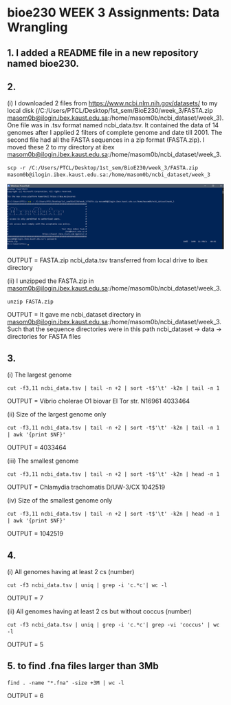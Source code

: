 # bioe230 WEEK 3 Assignments: Data Wrangling


## 1. I added a README file in a new repository named bioe230.

## 2. 

(i) I downloaded 2 files from https://www.ncbi.nlm.nih.gov/datasets/ to my local disk (/C:/Users/PTCL/Desktop/1st_sem/BioE230/week_3/FASTA.zip masom0b@ilogin.ibex.kaust.edu.sa:/home/masom0b/ncbi_dataset/week_3). One file was in .tsv format named ncbi_data.tsv. It contained the data of 14 genomes after I applied 2 filters of complete genome and date till 2001. The second file had all the FASTA sequences in a zip format (FASTA.zip). I moved these 2 to my directory at ibex masom0b@ilogin.ibex.kaust.edu.sa:/home/masom0b/ncbi_dataset/week_3. 
```
scp -r /C:/Users/PTCL/Desktop/1st_sem/BioE230/week_3/FASTA.zip masom0b@ilogin.ibex.kaust.edu.sa:/home/masom0b/ncbi_dataset/week_3
```

![Alt text](/Screenshot1.png?raw=true)

OUTPUT = FASTA.zip ncbi_data.tsv transferred from local drive to ibex directory


(ii) I unzipped the FASTA.zip in masom0b@ilogin.ibex.kaust.edu.sa:/home/masom0b/ncbi_dataset/week_3.

```
unzip FASTA.zip
```

OUTPUT = It gave me ncbi_dataset directory in masom0b@ilogin.ibex.kaust.edu.sa:/home/masom0b/ncbi_dataset/week_3. Such that the sequence directories were in this path ncbi_dataset -> data -> directories for FASTA files

## 3. 

(i) The largest genome
```
cut -f3,11 ncbi_data.tsv | tail -n +2 | sort -t$'\t' -k2n | tail -n 1
```
OUTPUT = Vibrio cholerae O1 biovar El Tor str. N16961    4033464

(ii) Size of the largest genome only
```
cut -f3,11 ncbi_data.tsv | tail -n +2 | sort -t$'\t' -k2n | tail -n 1 | awk '{print $NF}'
```
OUTPUT = 4033464

(iii) The smallest genome 
```
cut -f3,11 ncbi_data.tsv | tail -n +2 | sort -t$'\t' -k2n | head -n 1
```
OUTPUT = Chlamydia trachomatis D/UW-3/CX 1042519

(iv) Size of the smallest genome only
```
cut -f3,11 ncbi_data.tsv | tail -n +2 | sort -t$'\t' -k2n | head -n 1 | awk '{print $NF}'
```
OUTPUT = 1042519

## 4. 

(i) All genomes having at least 2 cs (number)
```
cut -f3 ncbi_data.tsv | uniq | grep -i 'c.*c'| wc -l
```

OUTPUT = 7

(ii) All genomes having at least 2 cs but without coccus (number)
```
cut -f3 ncbi_data.tsv | uniq | grep -i 'c.*c'| grep -vi 'coccus' | wc -l
```

OUTPUT = 5

## 5. to find .fna files larger than 3Mb
```
find . -name "*.fna" -size +3M | wc -l
```

OUTPUT = 6
